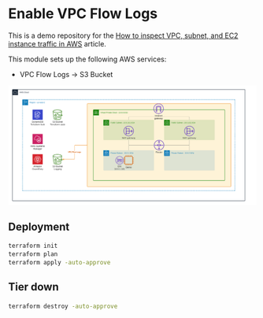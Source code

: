 # Enable VPC Flow Logs 

This is a demo repository for the [How to inspect VPC, subnet, and EC2 instance traffic in AWS](https://hands-on.cloud/how-to-inspect-vpc-subnet-and-ec2-instance-traffic-in-aws/) article.

This module sets up the following AWS services:

* VPC Flow Logs -> S3 Bucket

![Base infrastructure](img/Flow-Logs-VPC.png)

## Deployment

```sh
terraform init
terraform plan
terraform apply -auto-approve
```

## Tier down

```sh
terraform destroy -auto-approve
```
